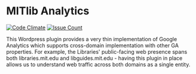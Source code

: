 # MITlib Analytics

[![Code Climate](https://codeclimate.com/github/MITLibraries/mitlib-analytics/badges/gpa.svg)](https://codeclimate.com/github/MITLibraries/mitlib-analytics)
[![Issue Count](https://codeclimate.com/github/MITLibraries/mitlib-analytics/badges/issue_count.svg)](https://codeclimate.com/github/MITLibraries/mitlib-analytics)

This Wordpress plugin provides a very thin implementation of Google Analytics
which supports cross-domain implementation with other GA properties. For
example, the Libraries' public-facing web presence spans both libraries.mit.edu
and libguides.mit.edu - having this plugin in place allows us to understand web
traffic across both domains as a single entity.
